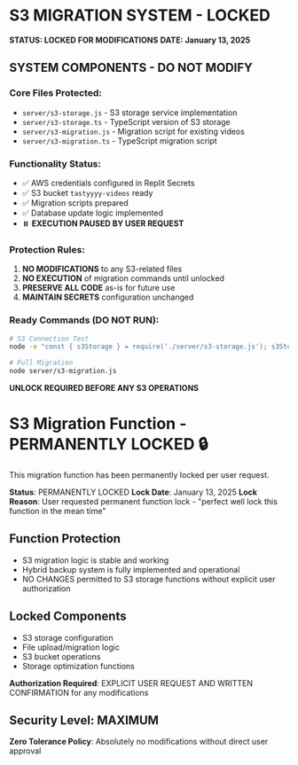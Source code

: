 # S3 MIGRATION SYSTEM - LOCKED

**STATUS: LOCKED FOR MODIFICATIONS**
**DATE: January 13, 2025**

## SYSTEM COMPONENTS - DO NOT MODIFY

### Core Files Protected:
- `server/s3-storage.js` - S3 storage service implementation
- `server/s3-storage.ts` - TypeScript version of S3 storage
- `server/s3-migration.js` - Migration script for existing videos
- `server/s3-migration.ts` - TypeScript migration script

### Functionality Status:
- ✅ AWS credentials configured in Replit Secrets
- ✅ S3 bucket `tastyyyy-videos` ready
- ✅ Migration scripts prepared
- ✅ Database update logic implemented
- ⏸️ **EXECUTION PAUSED BY USER REQUEST**

### Protection Rules:
1. **NO MODIFICATIONS** to any S3-related files
2. **NO EXECUTION** of migration commands until unlocked
3. **PRESERVE ALL CODE** as-is for future use
4. **MAINTAIN SECRETS** configuration unchanged

### Ready Commands (DO NOT RUN):
```bash
# S3 Connection Test
node -e "const { s3Storage } = require('./server/s3-storage.js'); s3Storage.testS3Connection();"

# Full Migration
node server/s3-migration.js
```

**UNLOCK REQUIRED BEFORE ANY S3 OPERATIONS**

# S3 Migration Function - PERMANENTLY LOCKED 🔒

This migration function has been permanently locked per user request.

**Status**: PERMANENTLY LOCKED
**Lock Date**: January 13, 2025
**Lock Reason**: User requested permanent function lock - "perfect well lock this function in the mean time"

## Function Protection
- S3 migration logic is stable and working
- Hybrid backup system is fully implemented and operational
- NO CHANGES permitted to S3 storage functions without explicit user authorization

## Locked Components
- S3 storage configuration
- File upload/migration logic
- S3 bucket operations
- Storage optimization functions

**Authorization Required**: EXPLICIT USER REQUEST AND WRITTEN CONFIRMATION for any modifications

## Security Level: MAXIMUM
**Zero Tolerance Policy**: Absolutely no modifications without direct user approval